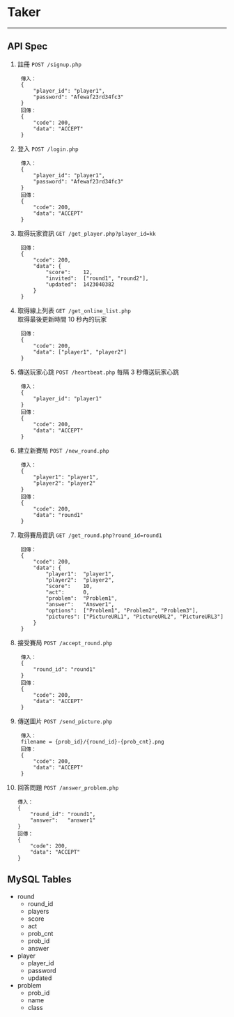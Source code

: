# Taker
---
## API Spec
1. 註冊 `POST /signup.php`  

        傳入：
        {
            "player_id": "player1",
            "password": "Afewaf23rd34fc3"
        }
        回傳：
        {
            "code": 200,
            "data": "ACCEPT"
        }
        
2. 登入 `POST /login.php`

        傳入：
        {
            "player_id": "player1",
            "password": "Afewaf23rd34fc3"
        }
        回傳：
        {
            "code": 200,
            "data": "ACCEPT"
        }

3. 取得玩家資訊 `GET /get_player.php?player_id=kk`

        回傳：
        {
            "code": 200,
            "data": {
                "score":    12,
                "invited":  ["round1", "round2"],
                "updated":  1423040382
            }
        }

4. 取得線上列表 `GET /get_online_list.php`  
    取得最後更新時間 10 秒內的玩家

        回傳：
        {
            "code": 200,
            "data": ["player1", "player2"]
        }

5. 傳送玩家心跳 `POST /heartbeat.php`
    每隔 3 秒傳送玩家心跳

        傳入：
        {
            "player_id": "player1"
        }
        回傳：
        {
            "code": 200,
            "data": "ACCEPT"
        }

6. 建立新賽局   `POST /new_round.php`

        傳入：
        {
            "player1": "player1",
            "player2": "player2"
        }
        回傳：
        {
            "code": 200,
            "data": "round1"
        }

7. 取得賽局資訊 `GET /get_round.php?round_id=round1`

        回傳：
        {
            "code": 200,
            "data": {
                "player1":  "player1",
                "player2":  "player2",
                "score":    10,
                "act":      0,
                "problem":  "Problem1",
                "answer":   "Answer1",
                "options":  ["Problem1", "Problem2", "Problem3"],
                "pictures": ["PictureURL1", "PictureURL2", "PictureURL3"]
            }
        }

8. 接受賽局 `POST /accept_round.php`

        傳入：
        {
            "round_id": "round1"
        }
        回傳：
        {
            "code": 200,
            "data": "ACCEPT"
        }

9. 傳送圖片    `POST /send_picture.php`

        傳入：
        filename = {prob_id}/{round_id}-{prob_cnt}.png
        回傳：
        {
            "code": 200,
            "data": "ACCEPT"
        }

10. 回答問題    `POST /answer_problem.php`

        傳入：
        {
            "round_id": "round1",
            "answer":   "answer1"
        }
        回傳：
        {
            "code": 200,
            "data": "ACCEPT"
        }

## MySQL Tables
+ round
    + round_id
    + players
    + score
    + act
    + prob_cnt
    + prob_id
    + answer
+ player
    + player_id
    + password
    + updated
+ problem
    + prob_id
    + name
    + class
